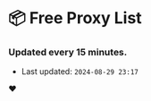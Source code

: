 # :package: Free Proxy List
### Updated every 15 minutes.

- Last updated: `2024-08-29 23:17`

:heart:
